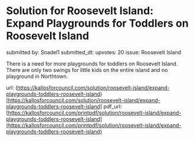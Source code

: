 # Solution for Roosevelt Island: Expand Playgrounds for Toddlers on Roosevelt Island #

submitted by: Snadel1
submitted_dt: 
upvotes: 20
issue: Roosevelt Island

There is a need for more playgrounds for toddlers on Roosevelt Island. There are only two swings for little kids on the entire island and no playground in Northtown.

url: (https://kallosforcouncil.com/solution/roosevelt-island/expand-playgrounds-toddlers-roosevelt-island)[https://kallosforcouncil.com/solution/roosevelt-island/expand-playgrounds-toddlers-roosevelt-island]
pdf_url: [https://kallosforcouncil.com/printpdf/solution/roosevelt-island/expand-playgrounds-toddlers-roosevelt-island](https://kallosforcouncil.com/printpdf/solution/roosevelt-island/expand-playgrounds-toddlers-roosevelt-island)